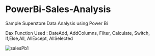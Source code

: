 # PowerBi-Sales-Analysis

Sample Superstore Data Analysis using Power Bi

Dax Function Used : DateAdd, AddColumns, Filter, Calculate, Switch, If,Else,All, AllExcept, AllSelected

![salesPb1](https://user-images.githubusercontent.com/61107453/131795743-199f9e03-01b5-4261-84e6-77aeb477175b.gif)


